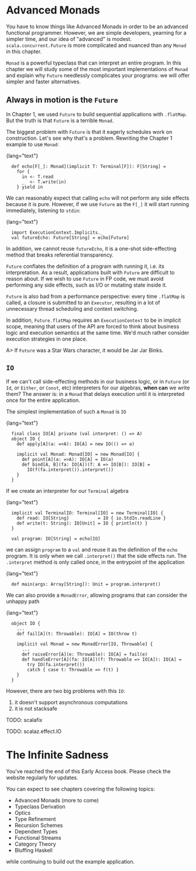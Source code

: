 
# Advanced Monads

You have to know things like Advanced Monads in order to be an advanced
functional programmer. However, we are simple developers, yearning for a simpler
time, and our idea of "advanced" is modest. `scala.concurrent.Future` is more
complicated and nuanced than any `Monad` in this chapter.

`Monad` is a powerful typeclass that can interpret an entire program. In this
chapter we will study some of the most important implementations of `Monad` and
explain why `Future` needlessly complicates your programs: we will offer simpler
and faster alternatives.


## Always in motion is the `Future`

In Chapter 1, we used `Future` to build sequential applications with `.flatMap`.
But the truth is that `Future` is a terrible `Monad`.

The biggest problem with `Future` is that it eagerly schedules work on
construction. Let's see why that's a problem. Rewriting the Chapter 1 example to
use `Monad`:

{lang="text"}
~~~~~~~~
  def echo[F[_]: Monad](implicit T: Terminal[F]): F[String] =
    for {
      in <- T.read
      _  <- T.write(in)
    } yield in
~~~~~~~~

We can reasonably expect that calling `echo` will not perform any side effects
because it is pure. However, if we use `Future` as the `F[_]` it will start
running immediately, listening to `stdin`:

{lang="text"}
~~~~~~~~
  import ExecutionContext.Implicits._
  val futureEcho: Future[String] = echo[Future]
~~~~~~~~

In addition, we cannot reuse `futureEcho`, it is a one-shot side-effecting
method that breaks referential transparency.

`Future` conflates the definition of a program with running it, i.e. its
interpretation. As a result, applications built with `Future` are difficult to
reason about. If we wish to use `Future` in FP code, we must avoid performing
any side effects, such as I/O or mutating state inside it.

`Future` is also bad from a performance perspective: every time `.flatMap` is
called, a closure is submitted to an `Executor`, resulting in a lot of
unnecessary thread scheduling and context switching.

In addition, `Future.flatMap` requires an `ExecutionContext` to be in implicit
scope, meaning that users of the API are forced to think about business logic
and execution semantics at the same time. We'd much rather consider execution
strategies in one place.

A> If `Future` was a Star Wars character, it would be Jar Jar Binks.


## `IO`

If we can't call side-effecting methods in our business logic, or in `Future`
(or `Id`, or `Either`, or `Const`, etc) interpreters for our algebras, **when
can** we write them? The answer is: in a `Monad` that delays execution until it
is interpreted once for the entire application.

The simplest implementation of such a `Monad` is `IO`

{lang="text"}
~~~~~~~~
  final class IO[A] private (val interpret: () => A)
  object IO {
    def apply[A](a: =>A): IO[A] = new IO(() => a)
  
    implicit val Monad: Monad[IO] = new Monad[IO] {
      def point[A](a: =>A): IO[A] = IO(a)
      def bind[A, B](fa: IO[A])(f: A => IO[B]): IO[B] =
        IO(f(fa.interpret()).interpret())
    }
  }
~~~~~~~~

If we create an interpreter for our `Terminal` algebra

{lang="text"}
~~~~~~~~
  implicit val TerminalIO: Terminal[IO] = new Terminal[IO] {
    def read: IO[String]           = IO { io.StdIn.readLine }
    def write(t: String): IO[Unit] = IO { println(t) }
  }
  
  val program: IO[String] = echo[IO]
~~~~~~~~

we can assign `program` to a `val` and reuse it as the definition of the `echo`
program. It is only when we call `.interpret()` that the side effects run. The
`.interpret` method is only called once, in the entrypoint of the application

{lang="text"}
~~~~~~~~
  def main(args: Array[String]): Unit = program.interpret()
~~~~~~~~

We can also provide a `MonadError`, allowing programs that can consider the
unhappy path

{lang="text"}
~~~~~~~~
  object IO {
    ...
    def fail[A](t: Throwable): IO[A] = IO(throw t)
  
    implicit val Monad = new MonadError[IO, Throwable] {
      ...
      def raiseError[A](e: Throwable): IO[A] = fail(e)
      def handleError[A](fa: IO[A])(f: Throwable => IO[A]): IO[A] =
        try IO(fa.interpret())
        catch { case t: Throwable => f(t) }
    }
  }
~~~~~~~~

However, there are two big problems with this `IO`:

1.  it doesn't support asynchronous computations
2.  it is not stacksafe

TODO: scalafix

TODO: scalaz.effect.IO


# The Infinite Sadness

You've reached the end of this Early Access book. Please check the
website regularly for updates.

You can expect to see chapters covering the following topics:

-   Advanced Monads (more to come)
-   Typeclass Derivation
-   Optics
-   Type Refinement
-   Recursion Schemes
-   Dependent Types
-   Functional Streams
-   Category Theory
-   Bluffing Haskell

while continuing to build out the example application.



